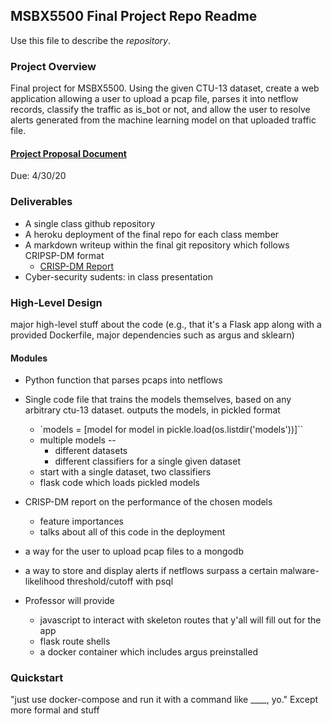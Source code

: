 ## MSBX5500 Final Project Repo Readme
Use this file to describe the _repository_.

### Project Overview

Final project for MSBX5500. Using the given CTU-13 dataset, create a web application allowing a user to upload a pcap file, parses it into netflow records, classify the traffic as is_bot or not, and allow the user to resolve alerts generated from the machine learning model on that uploaded traffic file.

#### [Project Proposal Document](https://github.com/deargle-classes/msbx5500-spring-2020/blob/master/project-proposal.md)

Due: 4/30/20

### Deliverables
* A single class github repository
* A heroku deployment of the final repo for each class member
* A markdown writeup within the final git repository which follows CRIPSP-DM format
  - [CRISP-DM Report](https://github.com/deargle-classes/msbx5500-spring-2020-project/blob/master/report.md)
* Cyber-security sudents: in class presentation

### High-Level Design

major high-level stuff about the code (e.g., that it's a Flask app along with a provided Dockerfile,
major dependencies such as argus and sklearn)

#### Modules
* Python function that parses pcaps into netflows
* Single code file that trains the models themselves, based on any arbitrary ctu-13 dataset. outputs the models, in pickled format
	* `models = [model for model in pickle.load(os.listdir('models'))]``
	* multiple models --
		* different datasets
		* different classifiers for a single given dataset
	* start with a single dataset, two classifiers
	* flask code which loads pickled models
* CRISP-DM report on the performance of the chosen models
	* feature importances
	* talks about all of this code in the deployment
* a way for the user to upload pcap files to a mongodb
* a way to store and display alerts if netflows surpass a certain malware-likelihood threshold/cutoff with psql

* Professor will provide
	* javascript to interact with skeleton routes that y'all will fill out for the app
	* flask route shells
	* a docker container which includes argus preinstalled

### Quickstart
"just use docker-compose and run it with a command like ____, yo." Except more formal and stuff
